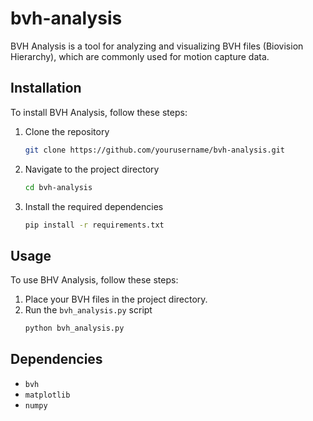 # bvh-analysis

BVH Analysis is a tool for analyzing and visualizing BVH files (Biovision Hierarchy), which are commonly used for motion capture data.

## Installation
To install BVH Analysis, follow these steps:

1. Clone the repository
    ```sh
    git clone https://github.com/yourusername/bvh-analysis.git
    ```
2. Navigate to the project directory
    ```sh
    cd bvh-analysis
    ```
3. Install the required dependencies
    ```sh
    pip install -r requirements.txt
    ```

## Usage
To use BHV Analysis, follow these steps:

1. Place your BVH files in the project directory.
2. Run the `bvh_analysis.py` script
    ```sh
    python bvh_analysis.py
    ```

## Dependencies
- `bvh`
- `matplotlib`
- `numpy`